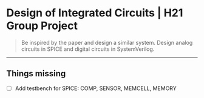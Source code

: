 # Design of Integrated Circuits | H21 Group Project
> Be inspired by the paper and design a similar system.
> Design analog circuits in SPICE and digital circuits in SystemVerilog.
---
## Things missing
- [ ] Add testbench for SPICE: COMP, SENSOR, MEMCELL, MEMORY

